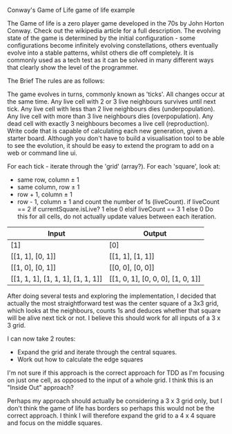Conway's Game of Life
game of life example

The Game of life is a zero player game developed in the 70s by John Horton Conway. Check out the wikipedia article for a full description. The evolving state of the game is determined by the initial configuration - some configurations become infinitely evolving constellations, others eventually evolve into a stable patterns, whilst others die off completely. It is commonly used as a tech test as it can be solved in many different ways that clearly show the level of the programmer.

The Brief
The rules are as follows:

The game evolves in turns, commonly known as 'ticks'.
All changes occur at the same time.
Any live cell with 2 or 3 live neighbours survives until next tick.
Any live cell with less than 2 live neighbours dies (underpopulation).
Any live cell with more than 3 live neighbours dies (overpopulation).
Any dead cell with exactly 3 neighbours becomes a live cell (reproduction).
Write code that is capable of calculating each new generation, given a starter board. Although you don't have to build a visualisation tool to be able to see the evolution, it should be easy to extend the program to add on a web or command line ui.

For each tick - iterate through the 'grid' (array?). For each 'square', look at:
  - same row, column ± 1
  - same column, row ± 1
  - row + 1, column ± 1
  - row - 1, column ± 1
and count the number of 1s (liveCount).
  if liveCount == 2
    if currentSquare.isLive?
      1
    else
      0
  elsif liveCount == 3
    1
  else
    0
Do this for all cells, do not actually update values between each iteration.

Input | Output
-|-
[1] | [0]
[[1, 1], [0, 1]] | [[1, 1], [1, 1]]
[[1, 0], [0, 1]] | [[0, 0], [0, 0]]
[[1, 1, 1], [1, 1, 1], [1, 1, 1]] | [[1, 0, 1], [0, 0, 0], [1, 0, 1]]

After doing several tests and exploring the implementation, I decided that actually the most straightforward test was the center square of a 3x3 grid, which looks at the neighbours, counts 1s and deduces whether that square will be alive next tick or not. I believe this should work for all inputs of a 3 x 3 grid.

I can now take 2 routes:
- Expand the grid and iterate through the central squares.
- Work out how to calculate the edge squares

I'm not sure if this approach is the correct approach for TDD as I'm focusing on just one cell, as opposed to the input of a whole grid. I think this is an "Inside Out" approach?

Perhaps my approach should actually be considering a 3 x 3 grid only, but I don't think the game of life has borders so perhaps this would not be the correct approach. I think I will therefore expand the grid to a 4 x 4 square and focus on the middle squares.
